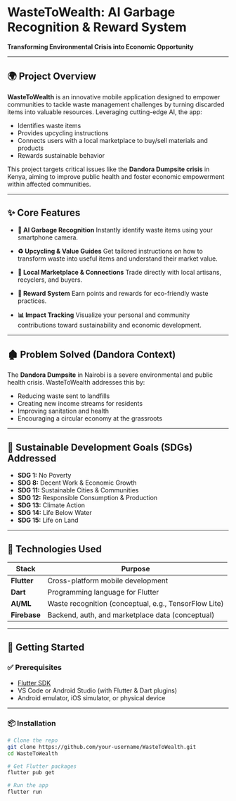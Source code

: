 # WasteToWealth: AI Garbage Recognition & Reward System

**Transforming Environmental Crisis into Economic Opportunity**

---

## 🌍 Project Overview

**WasteToWealth** is an innovative mobile application designed to empower communities to tackle waste management challenges by turning discarded items into valuable resources. Leveraging cutting-edge AI, the app:

- Identifies waste items
- Provides upcycling instructions
- Connects users with a local marketplace to buy/sell materials and products
- Rewards sustainable behavior

This project targets critical issues like the **Dandora Dumpsite crisis** in Kenya, aiming to improve public health and foster economic empowerment within affected communities.

---

## ✨ Core Features

- **🧠 AI Garbage Recognition** Instantly identify waste items using your smartphone camera.

- **♻️ Upcycling & Value Guides** Get tailored instructions on how to transform waste into useful items and understand their market value.

- **🛒 Local Marketplace & Connections** Trade directly with local artisans, recyclers, and buyers.

- **🎁 Reward System** Earn points and rewards for eco-friendly waste practices.

- **📊 Impact Tracking** Visualize your personal and community contributions toward sustainability and economic development.

---

## 🏚️ Problem Solved (Dandora Context)

The **Dandora Dumpsite** in Nairobi is a severe environmental and public health crisis. WasteToWealth addresses this by:

- Reducing waste sent to landfills  
- Creating new income streams for residents  
- Improving sanitation and health  
- Encouraging a circular economy at the grassroots

---

## 🌱 Sustainable Development Goals (SDGs) Addressed

- **SDG 1:** No Poverty  
- **SDG 8:** Decent Work & Economic Growth  
- **SDG 11:** Sustainable Cities & Communities  
- **SDG 12:** Responsible Consumption & Production  
- **SDG 13:** Climate Action  
- **SDG 14:** Life Below Water  
- **SDG 15:** Life on Land  

---

## 🧰 Technologies Used

| Stack         | Purpose                                  |
|---------------|------------------------------------------|
| **Flutter** | Cross-platform mobile development        |
| **Dart** | Programming language for Flutter         |
| **AI/ML** | Waste recognition (conceptual, e.g., TensorFlow Lite) |
| **Firebase** | Backend, auth, and marketplace data (conceptual) |

---

## 🚀 Getting Started

### ✅ Prerequisites

- [Flutter SDK](https://docs.flutter.dev/get-started/install)
- VS Code or Android Studio (with Flutter & Dart plugins)
- Android emulator, iOS simulator, or physical device

---

### 📦 Installation

```bash
# Clone the repo
git clone https://github.com/your-username/WasteToWealth.git
cd WasteToWealth

# Get Flutter packages
flutter pub get

# Run the app
flutter run
